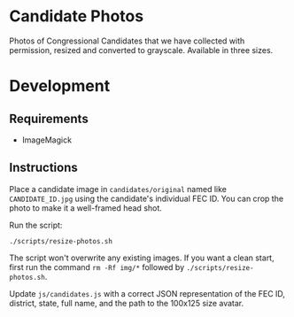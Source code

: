 # Candidate Photos

Photos of Congressional Candidates that we have collected with permission,
resized and converted to grayscale. Available in three sizes.

# Development

## Requirements

* ImageMagick

## Instructions

Place a candidate image in `candidates/original` named like `CANDIDATE_ID.jpg` using the candidate's individual FEC ID. You can crop the photo to make it a well-framed head shot.

Run the script:

    ./scripts/resize-photos.sh

The script won't overwrite any existing images. If you want a clean start, first
run the command `rm -Rf img/*` followed by `./scripts/resize-photos.sh`.

Update `js/candidates.js` with a correct JSON representation of the FEC ID, district, state, full name, and the path to the 100x125 size avatar.
